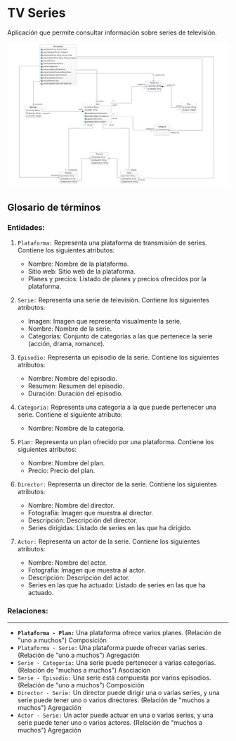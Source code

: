 # TV Series

   Aplicación que permite consultar información sobre series de televisión.

   ![Diagrama](./resources/Diagrama.png)

## Glosario de términos

### Entidades:



1. `Plataforma:` Representa una plataforma de transmisión de series. Contiene los siguientes atributos:

   + Nombre: Nombre de la plataforma.
   + Sitio web: Sitio web de la plataforma.
   + Planes y precios: Listado de planes y precios ofrecidos por la plataforma.
2. `Serie:` Representa una serie de televisión. Contiene los siguientes atributos:

   + Imagen: Imagen que representa visualmente la serie.
   + Nombre: Nombre de la serie.
   + Categorías: Conjunto de categorías a las que pertenece la serie (acción, drama, romance).
3. `Episodio:` Representa un episodio de la serie. Contiene los siguientes atributos:

   + Nombre: Nombre del episodio.
   + Resumen: Resumen del episodio.
   + Duración: Duración del episodio.
4. `Categoria:` Representa una categoría a la que puede pertenecer una serie. Contiene el siguiente atributo:

   + Nombre: Nombre de la categoría.
5. `Plan:` Representa un plan ofrecido por una plataforma. Contiene los siguientes atributos:

   + Nombre: Nombre del plan.
   + Precio: Precio del plan.
6. `Director:` Representa un director de la serie. Contiene los siguientes atributos:

   + Nombre: Nombre del director.
   + Fotografía: Imagen que muestra al director.
   + Descripción: Descripción del director.
   + Series dirigidas: Listado de series en las que ha dirigido.
7. `Actor:` Representa un actor de la serie. Contiene los siguientes atributos:

   + Nombre: Nombre del actor.
   + Fotografía: Imagen que muestra al actor.
   + Descripción: Descripción del actor.
   + Series en las que ha actuado: Listado de series en las que ha actuado.

### Relaciones:

---

+ **`Plataforma - Plan:`** Una plataforma ofrece varios planes. (Relación de "uno a muchos") Composición
+ `Plataforma - Serie:` Una plataforma puede ofrecer varias series. (Relación de "uno a muchos") Agregación
+ `Serie - Categoría:` Una serie puede pertenecer a varias categorías. (Relación de "muchos a muchos") Asociación
+ `Serie - Episodio:` Una serie está compuesta por varios episodios. (Relación de "uno a muchos") Composición
+ `Director - Serie:` Un director puede dirigir una o varias series, y una serie puede tener uno o varios directores. (Relación de "muchos a muchos") Agregación
+ `Actor - Serie:` Un actor puede actuar en una o varias series, y una serie puede tener uno o varios actores. (Relación de "muchos a muchos") Agregación
